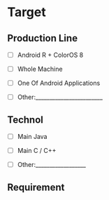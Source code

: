 # Target

## Production Line

- [ ] Android R + ColorOS 8

- [ ] Whole Machine

- [ ] One Of Android Applications

- [ ] Other:________________________

  



## Technol

- [ ] Main Java
- [ ] Main C / C++
- [ ] Other:__________________



## Requirement



